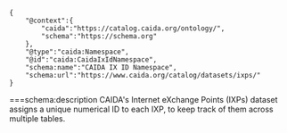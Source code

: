 ~~~metadata
{
    "@context":{
        "caida":"https://catalog.caida.org/ontology/",
        "schema":"https://schema.org"
    },
    "@type":"caida:Namespace",
    "@id":"caida:CaidaIxIdNamespace",
    "schema:name":"CAIDA IX ID Namespace",
    "schema:url":"https://www.caida.org/catalog/datasets/ixps/"
}
~~~
===schema:description
CAIDA's Internet eXchange Points (IXPs) dataset assigns a unique numerical ID to each IXP, to keep track of them across multiple tables.